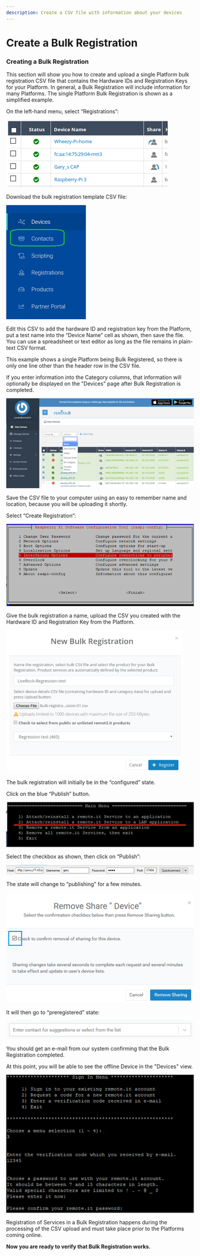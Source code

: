 ```yaml
---
description: Create a CSV file with information about your devices
---
```


# Create a Bulk Registration

### **Creating a Bulk Registration**

This section will show you how to create and upload a single Platform bulk registration CSV file that contains the Hardware IDs and Registration Keys for your Platform.  In general, a Bulk Registration will include information for many Platforms.  The single Platform Bulk Registration is shown as a simplified example.

On the left-hand menu, select “Registrations”:

![](../../.gitbook/assets/image%20%28507%29.png)

Download the bulk registration template CSV file:

![](../../.gitbook/assets/image%20%28427%29.png)

Edit this CSV to add the hardware ID and registration key from the Platform, put a test name into the “Device Name” cell as shown, then save the file.  You can use a spreadsheet or text editor as long as the file remains in plain-text CSV format.

This example shows a single Platform being Bulk Registered, so there is only one line other than the header row in the CSV file.

If you enter information into the Category columns, that information will optionally be displayed on the "Devices" page after Bulk Registration is completed.

![](../../.gitbook/assets/image%20%28477%29.png)

Save the CSV file to your computer using an easy to remember name and location, because you will be uploading it shortly.

Select “Create Registration”:

![](../../.gitbook/assets/image%20%28178%29.png)

Give the bulk registration a name, upload the CSV you created with the Hardware ID and Registration Key from the Platform.

![](../../.gitbook/assets/image%20%28433%29.png)

The bulk registration will initially be in the “configured” state.  

Click on the blue “Publish” button.

![](../../.gitbook/assets/image%20%2872%29.png)

Select the checkbox as shown, then click on “Publish”:

![](../../.gitbook/assets/image%20%28301%29.png)

The state will change to “publishing” for a few minutes.

![](../../.gitbook/assets/image%20%28453%29.png)

It will then go to “preregistered” state:

![](../../.gitbook/assets/image%20%28190%29.png)

You should get an e-mail from our system confirming that the Bulk Registration completed.

At this point, you will be able to see the offline Device in the "Devices" view.  

![](../../.gitbook/assets/image%20%28192%29.png)

Registration of Services in a Bulk Registration happens during the processing of the CSV upload and must take place prior to the Platforms coming online.

**Now you are ready to verify that Bulk Registration works.**  


